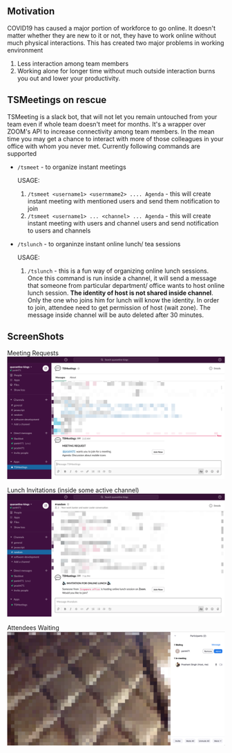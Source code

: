 ## Motivation
COVID19 has caused a major portion of workforce to go online. It doesn't matter whether they are new to it or not, they have to work online without much physical interactions. This has created two major problems in working environment
1. Less interaction among team members
2. Working alone for longer time without much outside interaction burns you out and lower your productivity.

## TSMeetings on rescue
TSMeeting is a slack bot, that will not let you remain untouched from your team even if whole team doesn't meet for months. It's a wrapper over ZOOM's API to increase connectivity among team members. In the mean time you may get a chance to interact with more of those colleagues in your office with whom you never met. Currently following commands are supported

  - `/tsmeet` - to organize instant meetings
  
    USAGE: 
    1. `/tsmeet <username1> <usernmame2> .... Agenda` - this will create instant meeting with mentioned users and send them notification to join
    2. `/tsmeet <username1> ... <channel> ... Agenda` - this will create instant meeting with users and channel users and send notification to users and channels
  - `/tslunch` - to organinze instant online lunch/ tea sessions
  
    USAGE: 
    1.  `/tslunch` - this is a fun way of organizing online lunch sessions. Once this command is run inside a channel, it will send a message that someone from particular department/ office wants to host online lunch session. **The identity of host is not shared inside channel**. Only the one who joins him for lunch will know the identity. In order to join, attendee need to get permission of host (wait zone). The message inside channel will be auto deleted after 30 minutes. 

## ScreenShots

Meeting Requests
![Meeting Request](https://github.com/prash471/TSMeetings/blob/master/images/MeetingRequest.png?raw=true)


Lunch Invitations (inside some active channel)
![Lunch Invitation](https://github.com/prash471/TSMeetings/blob/master/images/LunchInvitationChannel.png?raw=true)


Attendees Waiting
![Attendeee Waiting](https://github.com/prash471/TSMeetings/blob/master/images/AttendeeWaiting.png?raw=true)



